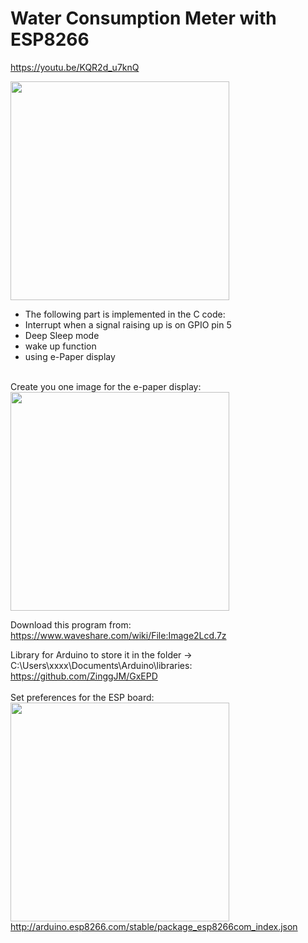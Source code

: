 <h1>Water Consumption Meter with ESP8266</h1>



https://youtu.be/KQR2d_u7knQ




<img src="https://user-images.githubusercontent.com/36192933/57177256-cdcb1680-6e62-11e9-8a13-db00b81c8379.png" width="350">


* The following part is implemented in the C code:
* Interrupt when a signal raising up is on GPIO pin 5
* Deep Sleep mode
* wake up function
* using e-Paper display
</br>
Create you one image for the e-paper display:

<img src="https://user-images.githubusercontent.com/36192933/57177253-c4da4500-6e62-11e9-8406-f156955d2b1c.png" width="350">

Download this program from:</br>
https://www.waveshare.com/wiki/File:Image2Lcd.7z

Library for Arduino to store it in the folder -> C:\Users\xxxx\Documents\Arduino\libraries:</br>
https://github.com/ZinggJM/GxEPD
</br>
</br>
Set preferences for the ESP board:</br>
<img src="https://user-images.githubusercontent.com/36192933/57177255-cad02600-6e62-11e9-9eb9-2575f9a6398c.png" width="350">
</br>
http://arduino.esp8266.com/stable/package_esp8266com_index.json
